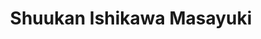 --- 
title: "Shuukan Ishikawa Masayuki"
publishdate: "2019-3-10T16:48:46+02:00"
src: "https://365manga.net/manga/shuukan-ishikawa-masayuki"
image: "https://data.365manga.net/images/thumbnails/24747-shuukan-ishikawa-masayuki.jpg"
description: "A collection of eleven short stories with a wide variety of subjects."
---